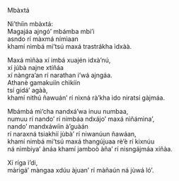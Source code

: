 Mbàxtá

Ni’thíin mbàxtá:  
Magajáa ajngó’ mbámba mbi’i  
asndo rí màxmá nímìaan  
khamí nìmbá mi’tsú maxá trastrákha ìdxàà.  

Maxá mìñàa xí imbá xuajén idxà’nú,  
xí júbà najne xtíñáa  
xí nàngra’an rí narathan i’wá ajngáa.  
Athanè gamakuíín chìkíín  
tsí gidá’ agàà,  
khamí nithú ñawuán’ rí nìxná rà’kha ìdo niratsí gàjmáa.  

Mbámbá mì’cha nandxá’wa inuu numbaa,  
numuu rí nando’ rí nimbáa ndxájo’ maxá nìñámìna’,  
nando’ mandxáwíin à’guàán  
rí naraxná tsiakhíí jùbà’ rí niwanúun ñawáan,  
khamí nimbá mi’tsú maxá thangújuaa rè’è rí kixnúu  
ná nìmbiya’ ànáa
khamí jamboò àña’ rí nisngájmáa xiñàa.  

Xí ríga ì’di,  
màrigá’ màngaa xdúu àjuan’ rí màñaún ná jùwá ló’.  
